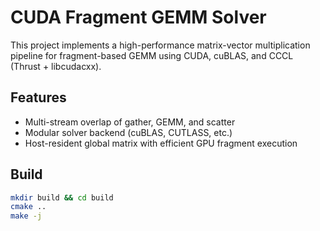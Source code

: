# CUDA Fragment GEMM Solver

This project implements a high-performance matrix-vector multiplication pipeline for fragment-based GEMM using CUDA, cuBLAS, and CCCL (Thrust + libcudacxx).

## Features

- Multi-stream overlap of gather, GEMM, and scatter
- Modular solver backend (cuBLAS, CUTLASS, etc.)
- Host-resident global matrix with efficient GPU fragment execution

## Build

```bash
mkdir build && cd build
cmake ..
make -j
